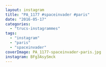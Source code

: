```yaml
---
layout: instagram
title: "PA_1177 #spaceinvader #paris"
date: "2016-05-17"
categories: 
  - "trucs-instagrammes"
tags: 
  - "instagram"
  - "paris"
  - "spaceinvader"
coverImage: PA_1177-spaceinvader-paris.jpg
instagram: BFg3AsySmck
---
```

